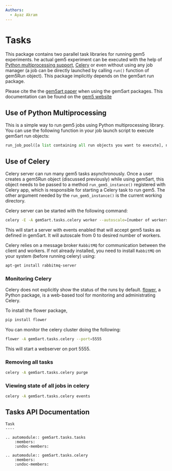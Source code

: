 ```yaml
---
Authors:
  - Ayaz Akram
---
```


# Tasks

This package contains two parallel task libraries for running gem5 experiments.
he actual gem5 experiment can be executed with the help of [Python multiprocessing support](https://docs.python.org/3/library/multiprocessing.html), [Celery](http://www.celeryproject.org/) or even without using any job manager (a job can be directly launched by calling `run()` function of gem5Run object).
This package implicitly depends on the gem5art run package.

Please cite the the [gem5art paper](https://arch.cs.ucdavis.edu/papers/2021-3-28-gem5art) when using the gem5art packages.
This documentation can be found on the [gem5 website](http://www.gem5.org/documentation/gem5art/)

## Use of Python Multiprocessing

This is a simple way to run gem5 jobs using Python multiprocessing library.
You can use the following function in your job launch script to execute gem5art run objects:

```python
run_job_pool([a list containing all run objects you want to execute], num_parallel_jobs = [Number of parallel jobs you want to run])
```

## Use of Celery

Celery server can run many gem5 tasks asynchronously.
Once a user creates a gem5Run object (discussed previously) while using gem5art, this object needs to be passed to a method `run_gem5_instance()` registered with Celery app, which is responsible for starting a Celery task to run gem5. The other argument needed by the `run_gem5_instance()` is the current working directory.

Celery server can be started with the following command:

```sh
celery -E -A gem5art.tasks.celery worker --autoscale=[number of workers],0
```

This will start a server with events enabled that will accept gem5 tasks as defined in gem5art.
It will autoscale from 0 to desired number of workers.

Celery relies on a message broker `RabbitMQ` for communication between the client and workers.
If not already installed, you need to install `RabbitMQ` on your system (before running celery) using:

```sh
apt-get install rabbitmq-server
```

### Monitoring Celery

Celery does not explicitly show the status of the runs by default.
[flower](https://flower.readthedocs.io/en/latest/), a Python package, is a web-based tool for monitoring and administrating Celery.

To install the flower package,
```sh
pip install flower
```

You can monitor the celery cluster doing the following:

```sh
flower -A gem5art.tasks.celery --port=5555
```
This will start a webserver on port 5555.

### Removing all tasks

```sh
celery -A gem5art.tasks.celery purge
```

### Viewing state of all jobs in celery

```sh
celery -A gem5art.tasks.celery events
```

## Tasks API Documentation

```eval_rst
Task
----

.. automodule:: gem5art.tasks.tasks
    :members:
    :undoc-members:

.. automodule:: gem5art.tasks.celery
    :members:
    :undoc-members:
```
